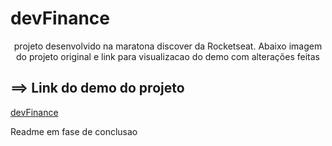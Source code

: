 # devFinance
<p align="center">projeto desenvolvido na maratona discover da Rocketseat. Abaixo imagem do projeto original e link para visualizacao do demo com alterações feitas</p>
<h2>==> Link do demo do projeto</h2>
<a href="https://devfinance-eosin.vercel.app/?#">devFinance</a>
<p>Readme em fase de conclusao</p>
